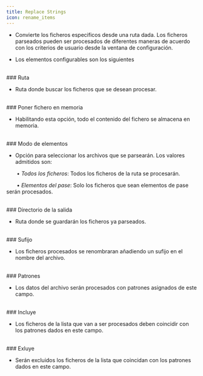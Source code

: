 ```yaml
---
title: Replace Strings
icon: rename_items
---
```



* Convierte los ficheros especificos desde una ruta dada. Los ficheros parseados pueden ser procesados de diferentes maneras de acuerdo con los criterios de usuario desde la ventana de configuración.


* Los elementos configurables son los siguientes

<br />
### Ruta

* Ruta donde buscar los ficheros que se desean procesar.

<br />
### Poner fichero en memoria

* Habilitando esta opción, todo el contenido del fichero se almacena en memoria.

<br />
### Modo de elementos

* Opción para seleccionar los archivos que se parsearán. Los valores admitidos son: <br />

&nbsp; &nbsp;&nbsp; &nbsp; • *Todos los ficheros*: Todos los ficheros de la ruta se procesarán. <br />

&nbsp; &nbsp;&nbsp; &nbsp; • *Elementos del pase*: Solo los ficheros que sean elementos de pase serán procesados. <br />

<br />
### Directorio de la salida

* Ruta donde se guardarán los ficheros ya parseados.

<br />
### Sufijo

* Los ficheros procesados se renombraran añadiendo un sufijo en el nombre del archivo.

<br />
### Patrones

* Los datos del archivo serán procesados con patrones asignados de este campo.

<br />
### Incluye

* Los ficheros de la lista que van a ser procesados deben coincidir con los patrones dados en este campo.


<br />
### Exluye

* Serán excluidos los ficheros de la lista que coincidan con los patrones dados en este campo.